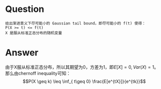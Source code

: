 # Question
```
给出渐进意义下尽可能小的 Gaussian tail bound，即尽可能小的 f(t) 使得：
P(X >= t) <= f(t)
X 是服从标准正态分布的随机变量
```
# Answer
由于X服从标准正态分布，所以其期望为0，方差为1，即$E[X]=0,Var(X)=1$。
那么由chernoff inequality可知：
$$P(X \geq k) \leq \inf_{ t\geq 0} \frac{E[e^{tX}]}{e^{tk}}$$